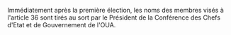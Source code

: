 Immédiatement après la première élection, les noms des membres visés à
l'article 36 sont tirés au sort par le Président de la Conférence des
Chefs d'Etat et de Gouvernement de l'OUA.